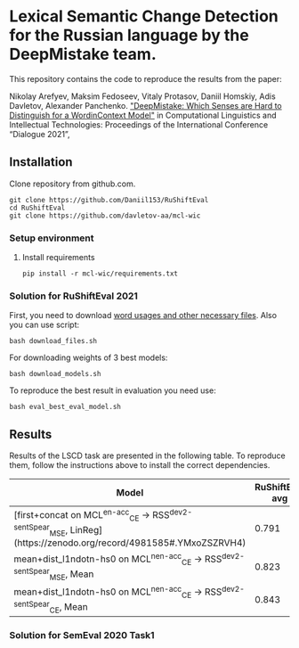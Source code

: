 # Lexical Semantic Change Detection for the Russian language by the DeepMistake team.

This repository contains the code to reproduce the results from the paper:

Nikolay Arefyev, Maksim Fedoseev, Vitaly Protasov, Daniil Homskiy, Adis Davletov, Alexander Panchenko. ["DeepMistake: Which Senses are Hard to Distinguish for a Word­in­Context Model"](http://www.dialog-21.ru/media/5235/arefyevnplusetal133.pdf) in Computational Linguistics and Intellectual Technologies:
Proceedings of the International Conference “Dialogue 2021”,




## Installation
Clone repository from github.com.
```shell script
git clone https://github.com/Daniil153/RuShiftEval
cd RuShiftEval
git clone https://github.com/davletov-aa/mcl-wic
```

### Setup environment
1. Install requirements
    ```shell script
    pip install -r mcl-wic/requirements.txt
    ```
### Solution for RuShiftEval 2021
First, you need to download [word usages and other necessary files](https://zenodo.org/record/4977798#.YMxeNCZRVH4). Also you can use script:
```shell script
bash download_files.sh
```
For downloading weights of 3 best models:
```shell script
bash download_models.sh 
```
To reproduce the best result in evaluation you need use:
```shell script
bash eval_best_eval_model.sh
```

## Results
Results of the LSCD task are presented in the following table. To reproduce them, follow the instructions above to install the correct dependencies. 


<table>
    <thead>
        <tr>
            <th rowspan=1><b>Model</b></th>
            <th colspan=1><b>RuShiftEval avg</b></th>
            <th colspan=1><b>RuShiftEval1</b></th>
            <th colspan=1><b>RuShiftEval2</b></th>
            <th colspan=1><b>RuShiftEval3</b></th>
        </tr>
    </thead>
    <tbody>
        <tr>
            <td>[first+concat on MCL<sup>en-acc</sup><sub>CE</sub> &rarr; RSS<sup>dev2-sentSpear</sup><sub>MSE</sub>, LinReg](https://zenodo.org/record/4981585#.YMxoZSZRVH4)</td>
            <td>0.791</td>
            <td>0.798</td>
            <td>0.773</td>
            <td>0.803</td>
        </tr>
        <tr>
            <td>mean+dist_l1ndotn-hs0 on MCL<sup>nen-acc</sup><sub>CE</sub> &rarr; RSS<sup>dev2-sentSpear</sup><sub>MSE</sub>, Mean</td>
            <td>0.823</td>
            <td>0.825</td>
            <td>0.821</td>
            <td>0.823</td>
        </tr>
        <tr>
            <td>mean+dist_l1ndotn-hs0 on MCL<sup>nen-acc</sup><sub>CE</sub> &rarr; RSS<sup>dev2-sentSpear</sup><sub>CE</sub>, Mean</td>
            <td>0.843</td>
            <td>0.846</td>
            <td>0.848</td>
            <td>0.836</td>
        </tr>
    </tbody>
</table>

### Solution for SemEval 2020 Task1
